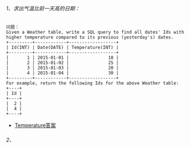 

###### 1、求出气温比前一天高的日期：
    问题：
    Given a Weather table, write a SQL query to find all dates' Ids with higher temperature compared to its previous (yesterday's) dates.
    +---------+------------+------------------+
    | Id(INT) | Date(DATE) | Temperature(INT) |
    +---------+------------+------------------+
    |       1 | 2015-01-01 |               10 |
    |       2 | 2015-01-02 |               25 |
    |       3 | 2015-01-03 |               20 |
    |       4 | 2015-01-04 |               30 |
    +---------+------------+------------------+
    For example, return the following Ids for the above Weather table:
    +----+
    | Id |
    +----+
    |  2 |
    |  4 |
    +----+
   * [Temperature答案](_01_temperature.sql)

###### 2、


